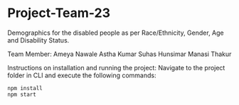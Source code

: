# Project-Team-23
Demographics for the disabled people as per Race/Ethnicity, Gender, Age and Disability Status.


Team Member:
Ameya Nawale
Astha Kumar
Suhas Hunsimar
Manasi Thakur

Instructions on installation and running the project:
Navigate to the project folder in CLI and execute the following commands:
```
npm install
npm start
```
